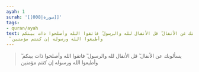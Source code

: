 ```yaml
---
ayah: 1
surah: '[[008|سورة]]'
tags:
- quran/ayah
text: يسألونك عن الأنفال ۖ قل الأنفال لله والرسول ۖ فاتقوا الله وأصلحوا ذات بينكم
  ۖ وأطيعوا الله ورسوله إن كنتم مؤمنين
---
```

> يسألونك عن الأنفال ۖ قل الأنفال لله والرسول ۖ فاتقوا الله وأصلحوا ذات بينكم ۖ وأطيعوا الله ورسوله إن كنتم مؤمنين
